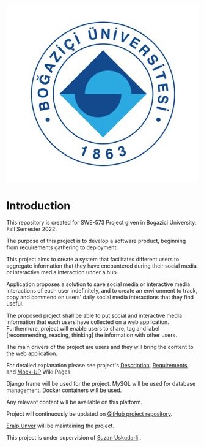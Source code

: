 ![img.png](img.png)

# Introduction

This repository is created for SWE-573 Project given in Bogazici University, Fall Semester 2022.

The purpose of this project is to develop a software product, beginning from requirements gathering to deployment. 

This project aims to create a system that facilitates different users to aggregate information that they have encountered during their social media or interactive media interaction under a hub.

Application proposes a solution to save social media or interactive media interactions of each user indefinitely, and to create an environment to track, copy and commend on users' daily social media interactions that they find useful.

The proposed project shall be able to put social and interactive media information that each users have collected on a web application. Furthermore, project will enable users to share, tag and label [recommending, reading, thinking] the information with other users.

The main drivers of the project are users and they will bring the content to the web application.

For detailed explanation please see project's [Description](https://github.com/eralp85/SWE-573.01/wiki/2.2-Project-Description#description), [Requirements](https://github.com/eralp85/SWE-573.01/wiki/2.3-Requirements#requirments),
and [Mock-UP](https://github.com/eralp85/SWE-573.01/wiki/3.-Mock-Up) Wiki Pages.

Django frame will be used for the project. 
MySQL will be used for database management.
Docker containers will be used.

Any relevant content will be available on this platform. 

Project will continuously be updated on [GitHub project repository](https://github.com/eralp85/SWE-573.01).

[Eralp Unver](https://github.com/eralp85) will be maintaining the project.

This project is under supervision of [Suzan Uskudarli](https://github.com/uskudarli) .